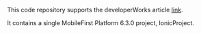 This code repository supports the developerWorks article [link]().

It contains a single MobileFirst Platform 6.3.0 project, IonicProject.
